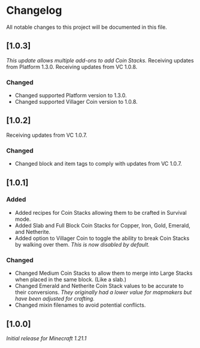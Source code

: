 # Changelog

All notable changes to this project will be documented in this file.

## [1.0.3]

_This update allows multiple add-ons to add Coin Stacks._
Receiving updates from Platform 1.3.0.
Receiving updates from VC 1.0.8.

### Changed

- Changed supported Platform version to 1.3.0.
- Changed supported Villager Coin version to 1.0.8.

## [1.0.2]

Receiving updates from VC 1.0.7.

### Changed

- Changed block and item tags to comply with updates from VC 1.0.7.

## [1.0.1]

### Added

- Added recipes for Coin Stacks allowing them to be crafted in Survival mode.
- Added Slab and Full Block Coin Stacks for Copper, Iron, Gold, Emerald, and Netherite.
- Added option to Villager Coin to toggle the ability to break Coin Stacks by walking over them. 
_This is now disabled by default._

### Changed

- Changed Medium Coin Stacks to allow them to merge into Large Stacks when placed in the same block. (Like a slab.)
- Changed Emerald and Netherite Coin Stack values to be accurate to their conversions. 
_They originally had a lower value for mapmakers but have been adjusted for crafting._
- Changed mixin filenames to avoid potential conflicts.

## [1.0.0]

_Initial release for Minecraft 1.21.1_